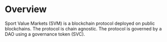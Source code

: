 # Overview

Sport Value Markets (SVM) is a blockchain protocol deployed on public blockchains. The protocol is chain agnostic. The protocol is governed by a DAO using a governance token (SVC).
